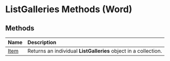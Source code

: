 
# ListGalleries Methods (Word)

## Methods



|**Name**|**Description**|
|:-----|:-----|
|[Item](df43ee1c-5834-c002-9e53-458f404f8b53.md)|Returns an individual  **ListGalleries** object in a collection.|
